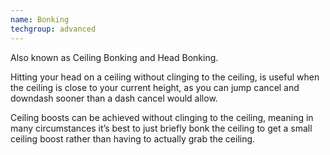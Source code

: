 ```yaml
---
name: Bonking
techgroup: advanced
---
```


Also known as Ceiling Bonking and Head Bonking.

Hitting your head on a ceiling without clinging to the ceiling, is useful when the ceiling is close to your current height, as you can jump cancel and downdash sooner than a dash cancel would allow.

Ceiling boosts can be achieved without clinging to the ceiling, meaning in many circumstances it’s best to just briefly bonk the ceiling to get a small ceiling boost rather than having to actually grab the ceiling.
